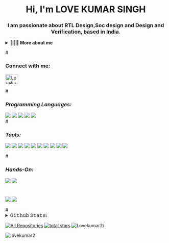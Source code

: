 <h1 align="center">Hi, I'm LOVE KUMAR SINGH</h1>
<p>
<h3 align="center">I am passionate about RTL Design,Soc design and Design and Verification, based in India.</h3>
<div>
<details>
  <summary><strong>👨🏻‍💻 More about me</strong></summary>
  
- 🌱 I’m currently learning **System verilog, AHB Interconnect**
- 📫 Reach me at **lk22phc1r33@student.nitw.ac.in**
</details>
</p>
#
<h3 align="left">Connect with me:</h3>
<p align="left">
<a href="https://www.linkedin.com/in/lovekumar2/" target="blank"><img align="center" src="https://raw.githubusercontent.com/rahuldkjain/github-profile-readme-generator/master/src/images/icons/Social/linked-in-alt.svg" alt="Lovekumar2" height="30" width="40" /></a>
</p>
</div>
#
<h3 align="left"><i>Programming Languages:</i></h3>
<div display="flex">
 
  <img src="https://img.shields.io/badge/Verilog-6e12d4?style=for-the-badge&logo=v&logoColor=white">
   <img src="https://img.shields.io/badge/VHDL-6e12d4?style=for-the-badge&logo=&logoColor=white">
   <img src="https://img.shields.io/badge/UVM-6e12d4?style=for-the-badge&logo=&logoColor=white">
  <img src="https://img.shields.io/badge/SystemVerilog-990199?style=for-the-badge&logo=SV&logoColor=white">
  <img src="https://img.shields.io/badge/C++%20-8a3529?&style=for-the-badge&logo=Cplusplus&logoColor=white">
  
</div>
#
<h3 align="left"><i>Tools:</i></h3>
<div display="flex">
 <p> <img src="https://img.shields.io/badge/DEEDS-0078D4?style=for-the-badge&logo=DEEDS&logoColor=white&labelColor=272e28">
  <img src="https://img.shields.io/badge/LTSpice-0078D4?style=for-the-badge&logo=S&logoColor=white&labelColor=272e28"> 
     <img src="https://img.shields.io/badge/QuartusPrime-0078D4?style=for-the-badge&logo=S&logoColor=white&labelColor=272e28"> 
      <img src="https://img.shields.io/badge/ModelSim-0078D4?style=for-the-badge&logo=S&logoColor=white&labelColor=272e28"> 


  <img src="https://img.shields.io/badge/Xilinx-VIVADO-007D4?style=for-the-badge&logo=AMD&logoColor=white&labelColor=272e28">
  <img src="https://img.shields.io/badge/Multisim-00784?style=for-the-badge&logo=&logoColor=white&labelColor=272e28">
    <img src="https://img.shields.io/badge/PETALINUX-007D4?style=for-the-badge&logo=AMD&logoColor=white&labelColor=272e28">
    

 <img src="https://img.shields.io/badge/Eda-playground-00784?style=for-the-badge&logo=Eda&logoColor=white&labelColor=272e28">
<img src="https://img.shields.io/badge/Silvaco TCAD-00784?style=for-the-badge&logo=Silvaco&logoColor=white&labelColor=272e28">
<img src="https://img.shields.io/badge/ARM-Keil Microvision-00784?style=for-the-badge&logo=ARM&logoColor=white&labelColor=272e28">



 
  </p>
#
<h3 align="left"><i>Hands-On:</i></h3>
<div display="flex">
 
  <img src="https://img.shields.io/badge/AMD Xilinx FPGA Artix 7-6e12d4?style=for-the-badge&logo=AMD&logoColor=white">
  <img src="https://img.shields.io/badge/ ESA 8086 Microprocessor-990199?style=for-the-badge&logo=ESA&logoColor=white">

</div>

#
  <p>
  <img src="https://img.shields.io/badge/Github-0b260f?style=for-the-badge&logo=github&logoColor=00ff1f"/>
    <img src="https://img.shields.io/badge/Visual_Studio_Code-0078D4?style=for-the-badge&logo=visual%20studio%20code&logoColor=white">
  
</p>
</div>
# 
<div>
<details>
  <summary> <strong>𝙶𝚒𝚝𝚑𝚞𝚋 𝚂𝚝𝚊𝚝𝚜: </strong></summary>
<br>
  
<div align="left">
  <a href="https://github.com/Lovekumar2"><img width="41%" src="https://github-readme-stats.vercel.app/api?username=Lovekumar2&theme=radical&title_color=ff3068?"></a>
  <a href="https://github.com/Lovekumar2"><img width="45%" src="http://github-readme-streak-stats.herokuapp.com/?user=Lovekumar2&theme=radical&date_format=M%20j%5B%2C%20Y%5D&ring=ff3068&fire=ff3068&sideNums=ff3068"></a>
</div>
<div align="left">
  <a href="https://github.com/Lovekumar2"><img width="41%" src="https://github-readme-stats.vercel.app/api/top-langs?username=Lovekumar2&show_icons=true&locale=en&layout=compact&theme=radical" alt="Lovekumar2"></a>
</div>
</br>
</details>
  </div>
<p align="left">
  <a href="https://github.com/Lovekumar2?tab=repositories"><img alt="All Repositories" title="All Repositories" src="https://custom-icon-badges.herokuapp.com/badge/-All%20Repos-0d2e69?style=for-the-badge&logoColor=white&logo=repo"/></a>
  <a href="https://github.com/Lovekumar2?tab=repositories">
    <img alt="total stars" title="Total stars on GitHub" src="https://custom-icon-badges.herokuapp.com/badge/dynamic/json?logo=star&host=formatted-dynamic-badges.herokuapp.com&formatter=metric&style=for-the-badge&color=55960c&labelColor=%23488207&label=stars&query=%24.stars&url=https%3A%2F%2Fapi.github-star-counter.workers.dev%2Fuser%2FLovekumar2"/></a>
   <img src=https://komarev.com/ghpvc/?username=Lovekumar2&style=for-the-badge&abbreviated=true&labelColor=272e28&color=676a70 alt=Lovekumar2/>
  
  </p>
  
<p align="left">
<!-- <a href="https://github.com/Lovekumar2">
    <img alt="views" title="GitHub profile views" src="https://kounter.tk/badge/Lovekumar2?label=&color=333&style=for-the-badge&cntSuffix=%20Views"/></a> -->
</p>
<p><img align="center" src="https://github-readme-stats.vercel.app/api/top-langs?username=lovekumar2&show_icons=true&locale=en&layout=compact" alt="lovekumar2" /></p>

